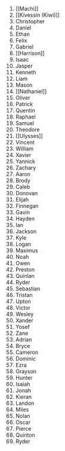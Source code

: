 1. [[Machi]]
2. [[Kivessin (Kiwi)]]
3. Christopher
4. Daniel
5. Ethan
6. Felix
7. Gabriel
8. [[Harrison]]
9. Isaac
10. Jasper
11. Kenneth
12. Liam
13. Mason
14. [[Nathaniel]]
15. Oliver
16. Patrick
17. Quentin
18. Raphael
19. Samuel
20. Theodore
21. [[Ulysses]]
22. Vincent
23. William
24. Xavier
25. Yannick
26. Zachary
27. Aaron
28. Brody
29. Caleb
30. Donovan
31. Elijah
32. Finnegan
33. Gavin
34. Hayden
35. Ian
36. Jackson
37. Kyle
38. Logan
39. Maximus
40. Noah
41. Owen
42. Preston
43. Quinlan
44. Ryder
45. Sebastian
46. Tristan
47. Upton
48. Victor
49. Wesley
50. Xander
51. Yosef
52. Zane
53. Adrian
54. Bryce
55. Cameron
56. Dominic
57. Ezra
58. Grayson
59. Hunter
60. Isaiah
61. Jonah
62. Kieran
63. Landon
64. Miles
65. Nolan
66. Oscar
67. Pierce
68. Quinton
69. Ryder